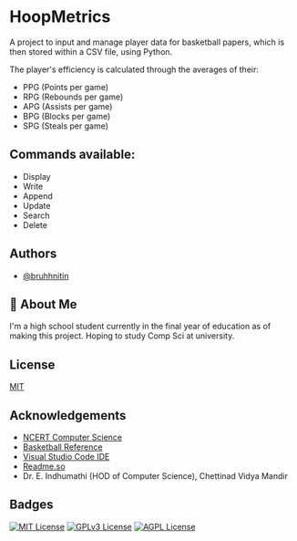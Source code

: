 
# HoopMetrics

A project to input and manage player data for basketball papers, which is then stored within a CSV file, using Python. 

The player's efficiency is calculated through the averages of their:
- PPG (Points per game)
- RPG (Rebounds per game)
- APG (Assists per game)
- BPG (Blocks per game)
- SPG (Steals per game)

Commands available:
-
- Display
- Write
- Append
- Update
- Search
- Delete




## Authors

- [@bruhhnitin](https://github.com/bruhhnitin)
  

## 🚀 About Me
I'm a high school student currently in the final year of education as of making this project. Hoping to study Comp Sci at university.


## License

[MIT](https://choosealicense.com/licenses/mit/)


## Acknowledgements

 - [NCERT Computer Science](https://ncert.nic.in/textbook.php?lecs1=2-13)
 - [Basketball Reference](https://www.basketball-reference.com/)
 - [Visual Studio Code IDE](https://code.visualstudio.com/)
 - [Readme.so](https://readme.so/editor)
 - Dr. E. Indhumathi (HOD of Computer Science),   Chettinad Vidya Mandir


## Badges



[![MIT License](https://img.shields.io/badge/License-MIT-green.svg)](https://choosealicense.com/licenses/mit/)
[![GPLv3 License](https://img.shields.io/badge/License-GPL%20v3-yellow.svg)](https://opensource.org/licenses/)
[![AGPL License](https://img.shields.io/badge/license-AGPL-blue.svg)](http://www.gnu.org/licenses/agpl-3.0)

